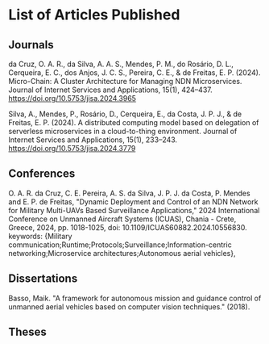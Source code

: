 # List of Articles Published

## Journals
 
da Cruz, O. A. R., da Silva, A. A. S., Mendes, P. M., do Rosário, D. L., Cerqueira, E. C., dos Anjos, J. C. S., Pereira, C. E., & de Freitas, E. P. (2024). Micro-Chain: A Cluster Architecture for Managing NDN Microservices. Journal of Internet Services and Applications, 15(1), 424–437. https://doi.org/10.5753/jisa.2024.3965

Silva, A., Mendes, P., Rosário, D., Cerqueira, E., da Costa, J. P. J., & de Freitas, E. P. (2024). A distributed computing model based on delegation of serverless microservices in a cloud-to-thing environment. Journal of Internet Services and Applications, 15(1), 233–243. https://doi.org/10.5753/jisa.2024.3779

## Conferences

O. A. R. da Cruz, C. E. Pereira, A. S. da Silva, J. P. J. da Costa, P. Mendes and E. P. de Freitas, "Dynamic Deployment and Control of an NDN Network for Military Multi-UAVs Based Surveillance Applications," 2024 International Conference on Unmanned Aircraft Systems (ICUAS), Chania - Crete, Greece, 2024, pp. 1018-1025, doi: 10.1109/ICUAS60882.2024.10556830. keywords: {Military communication;Runtime;Protocols;Surveillance;Information-centric networking;Microservice architectures;Autonomous aerial vehicles},

## Dissertations

Basso, Maik. "A framework for autonomous mission and guidance control of unmanned aerial vehicles based on computer vision techniques." (2018).

## Theses


